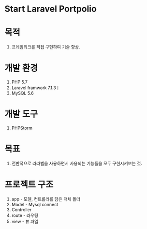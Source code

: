 # Start Laravel Portpolio
# 목적
1. 프레임워크를 직접 구현하여 기술 향상.

# 개발 환경
1. PHP 5.7<br>
2. Laravel framwork 7.1.3ㅣ<br>
3. MySQL 5.6

# 개발 도구
1. PHPStorm

# 목표
1. 전반적으로 라라벨을 사용하면서 사용되는 기능들을 모두 구현시켜보는 것.

# 프로젝트 구조
1. app - 모델, 컨트롤러를 담은 객체 폴더<br>
2. Model - Mysql connect<br>
3. Controller <br>
4. route - 라우팅<br>
5. view - 뷰 파일
